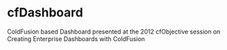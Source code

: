 cfDashboard
===========

ColdFusion based Dashboard presented at the 2012 cfObjective session on Creating Enterprise Dashboards with ColdFusion